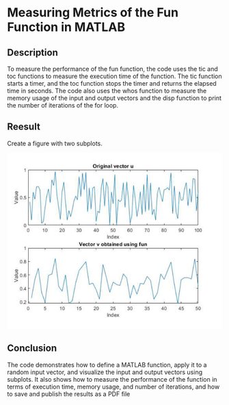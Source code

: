 # Measuring Metrics of the Fun Function in MATLAB

<h2>Description</h2>
To measure the performance of the fun function, the code uses the tic and toc functions to measure the execution time of the function. The tic function starts a timer, and the toc function 
stops the timer and returns the elapsed time in seconds. The code also uses the whos function to measure the memory usage of the input and output vectors and the disp function to print the 
number of iterations of the for loop.
<br />

## Reesult

Create a figure with two subplots.

![Subplots](https://github.com/jsonlaz/Measuring-Metrics-of-the-Fun-Function/blob/main/result/ml.PNG)

## Conclusion

The code demonstrates how to define a MATLAB function, apply it to a random input vector, and visualize the input and output vectors using subplots. It also shows how to 
measure the performance of the function in terms of execution time, memory usage, and number of iterations, and how to save and publish the results as a PDF file
